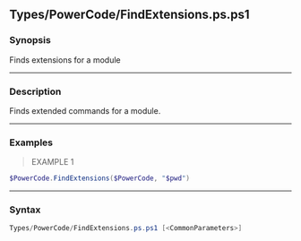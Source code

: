 Types/PowerCode/FindExtensions.ps.ps1
-------------------------------------




### Synopsis
Finds extensions for a module



---


### Description

Finds extended commands for a module.



---


### Examples
> EXAMPLE 1

```PowerShell
$PowerCode.FindExtensions($PowerCode, "$pwd")
```


---


### Syntax
```PowerShell
Types/PowerCode/FindExtensions.ps.ps1 [<CommonParameters>]
```
